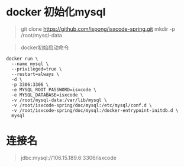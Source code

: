 # docker 初始化mysql

> git clone https://github.com/ispong/isxcode-spring.git
> mkdir -p /root/mysql-data

> docker初始启动命令
```
docker run \
  --name mysql \
  --privileged=true \
  --restart=always \
  -d \
  -p 3306:3306 \
  -e MYSQL_ROOT_PASSWORD=isxcode \
  -e MYSQL_DATABASE=isxcode \
  -v /root/mysql-data:/var/lib/mysql \
  -v /root/isxcode-spring/doc/mysql:/etc/mysql/conf.d \
  -v /root/isxcode-spring/doc/mysql:/docker-entrypoint-initdb.d \
  mysql
```

# 连接名

> jdbc:mysql://106.15.189.6:3306/isxcode

